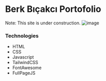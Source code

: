 # Berk Bıçakcı Portofolio
Note: This site is under construction.
![image](https://github.com/bicakciberk/bicakciberk-Portofolio/assets/120296952/5528453d-2b13-404e-9e96-8058f9c6685a)

### Technologies
- HTML
- CSS
- Javascript
- TailwindCSS
- FontAwesome
- FullPageJS

